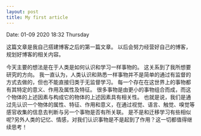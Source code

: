 ```yaml
---
layout: post
title: My first article
---
```


Date: 01-09 2020 18:32 Thursday

这篇文章是我自己搭建博客之后的第一篇文章。
以后会努力经营好自己的博客，规划好博客的相关内容。

今天主要的想法是在于人类是如何认识和学习一样事物的。
这关系到了我所想要研究的方向。
我一直认为，人类认识和熟悉一样事物并不是简单的通过有监督的方式去做的，但也不能直接归类于无监督学习。
每一个存在在这世界上的事物都有其特定的意义、作用及属性及特征。
很多事物是由更小的事物组合而成，而这个物体的上述因素与构成它的物体的上述因素具有相关性。
也就是说，我们是通过先认识一个物体的属性、特征、作用和意义，在通过视觉、语言、触觉、嗅觉等感官收集的信息去判断与另一个事物是否有所关联。
是不是和迁移学习有些相似呢?另外人类的记忆、情感，对我们认识事物是不是起到了作用？这一切都值得继续思考！
